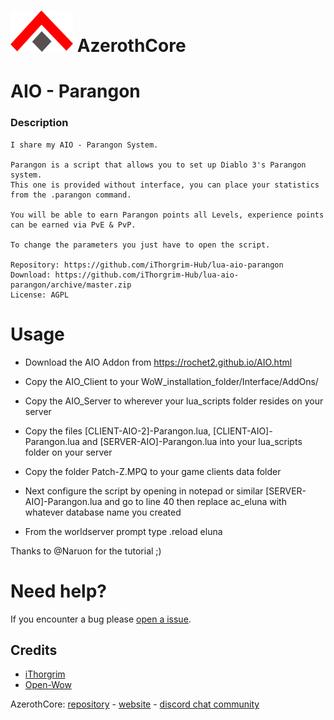 # ![logo](https://raw.githubusercontent.com/azerothcore/azerothcore.github.io/master/images/logo-github.png) AzerothCore

# AIO - Parangon

### Description

	I share my AIO - Parangon System.

	Parangon is a script that allows you to set up Diablo 3's Parangon system.
	This one is provided without interface, you can place your statistics from the .parangon command.

  	You will be able to earn Parangon points all Levels, experience points can be earned via PvE & PvP.

  	To change the parameters you just have to open the script.

    Repository: https://github.com/iThorgrim-Hub/lua-aio-parangon
    Download: https://github.com/iThorgrim-Hub/lua-aio-parangon/archive/master.zip
    License: AGPL


# Usage

- Download the AIO Addon from https://rochet2.github.io/AIO.html
- Copy the AIO_Client to your WoW_installation_folder/Interface/AddOns/
- Copy the AIO_Server to wherever your lua_scripts folder resides on your server


- Copy the files [CLIENT-AIO-2]-Parangon.lua, [CLIENT-AIO]-Parangon.lua and [SERVER-AIO]-Parangon.lua into your lua_scripts folder on your server
- Copy the folder Patch-Z.MPQ to your game clients data folder
- Next configure the script by opening in notepad or similar [SERVER-AIO]-Parangon.lua and go to line 40 then replace ac_eluna with whatever database name you created
- From the worldserver prompt type .reload eluna

Thanks to @Naruon for the tutorial ;)

# Need help?

If you encounter a bug please [open a issue](https://github.com/iThorgrim-Hub/lua-aio-parangon/issues).


## Credits

* [iThorgrim](https://github.com/iThorgrim-Hub)
* [Open-Wow](https://open-wow.eu)

AzerothCore: [repository](https://github.com/azerothcore) - [website](http://azerothcore.org/) - [discord chat community](https://discord.gg/PaqQRkd)
